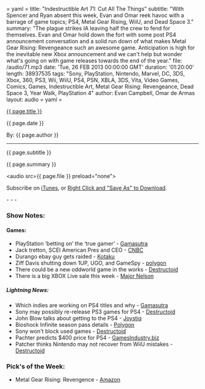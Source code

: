 = yaml =
title: "Indestructible Art 71: Cut All The Things"
subtitle: "With Spencer and Ryan absent this week, Evan and Omar reek havoc with a barrage of game topics; PS4, Metal Gear Rising, WiiU, and Dead Space 3."
summary: "The plague strikes IA leaving half the crew to fend for themselves. Evan and Omar hold down the fort with some post PS4 announcement conversation and a solid run down of what makes Metal Gear Rising: Revengeance such an awesome game. Anticipation is high for the inevitable new Xbox announcement and we can't help but wonder what's going on with game releases towards the end of the year."
file: /audio/71.mp3
date: 'Tue, 26 FEB 2013 00:00:00 GMT'
duration: '01:20:00'
length: 38937535
tags: "Sony, PlayStation, Nintendo, Marvel, DC, 3DS, Xbox, 360, PS3, Wii, WiiU, PS4, PSN, XBLA, 3DS, Vita, Video Games, Comics, Games, Indestructible Art, Metal Gear Rising: Revengeance, Dead Space 3, Year Walk, PlayStation 4"
author: Evan Campbell, Omar de Armas
layout: audio
= yaml =

<a href="{{ page.url }}" class='postTitleLink'><p class='postTitle'>{{ page.title }}</p></a>
<p class='postPublished'>{{ page.date }}</p>
<p class='postAuthor'>By: {{ page.author }}</p>
<hr>
<p class='podcastSummary'>{{ page.subtitle }}</p>

<p class='podcastSummary'>{{ page.summary }}</p>

<audio src={{ page.file }} preload="none"></audio>
<p class='subLinks'>Subscribe on <a href='http://bit.ly/iapodcast'>iTunes</a>, or <a href={{ page.file }}>Right Click and "Save As" to Download</a>.</p>
- - -

### Show Notes:  ###
#### Games:  ####
* PlayStation ‘betting on’ the ‘true gamer’ - [Gamasutra](http://www.gamasutra.com/view/news/187186/PlayStation_bets_the_farm_that_true_gamers_are_enough_to_sell_its_new_machine.php#.USmlfKX2tYw)
* Jack tretton, SCEI American Pres and CEO - [CNBC](http://www.cnbc.com/id/100480852)
* Durango ebay guy gets raided - [Kotaku](http://kotaku.com/5986239/the-rise-and-fall-of-superdae-a-most-unusual-video-game-hacker)
* Ziff Davis shutting down 1UP, UGO, and GameSpy - [polygon](http://www.polygon.com/2013/2/21/4014196/ign-layoffs-1up-ugo-and-gamespy-shutting-down)
* There could be a new oddworld game in the works - [Destructoid](http://www.destructoid.com/oddworld-developer-announces-ps4-title-246140.phtml?utm_source=feedburner&utm_medium=feed&utm_campaign=Feed%3A+Destructoid+%28Destructoid%29)
* There is a big XBOX Live sale this week - [Major Nelson](http://majornelson.com/2013/02/22/the-xbox-live-ultimate-game-sale/)

##### Lightning News:  #####
* Which indies are working on PS4 titles and why - [Gamasutra](http://feedproxy.google.com/~r/GamasutraNews/~3/gJf8A61FB4I/Which_indies_are_working_on_PS4_games_and_why.php)
* Sony may possibly re-release PS3 games for PS4 - [Destructoid](http://feedproxy.google.com/~r/Destructoid/~3/0o2ht_QHWy4/sony-talks-about-possibly-re-releasing-ps3-games-for-ps4-246252.phtml)
* John Blow talks about getting to the PS4 - [Joystiq](http://www.joystiq.com/2013/02/21/jonathan-blow-bears-witness-to-getting-an-indie-pc-game-on-ps4/)
* Bioshock Infinite season pass details - [Polygon](http://www.polygon.com/2013/2/21/4012700/bioshock-infinite-season-pass-details)
* Sony won't block used games - [Destructoid](http://feedproxy.google.com/~r/Destructoid/~3/QoeWVYu7AUs/sony-ps4-won-t-block-used-games-246220.phtml)
* Pachter predicts $400 price for PS4 - [GamesIndustry.biz](http://www.gamesindustry.biz/articles/2013-02-21-pachter-predicts-USD400-price-tag-for-ps4)
* Patcher thinks Nintendo may not recover from WiiU mistakes - [Destructoid](http://feedproxy.google.com/~r/Destructoid/~3/oUkZWjPDj2M/pachter-nintendo-may-not-recover-from-wii-u-mistake-245713.phtml)

### Pick's of the Week:  ###
* Metal Gear Rising: Revengence - [Amazon](http://www.amazon.com/gp/product/B002I0J8FI/ref=as_li_ss_tl?ie=UTF8&camp=1789&creative=390957&creativeASIN=B002I0J8FI&linkCode=as2&tag=indestart-20)
